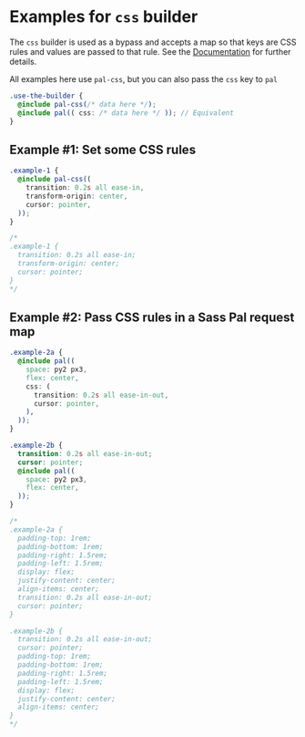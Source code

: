 # Examples for `css` builder

The `css` builder is used as a bypass and accepts a map so that keys are CSS rules and values are passed to that rule. See the [Documentation](https://alaindet.github.io/sass-pal/) for further details.

All examples here use `pal-css`, but you can also pass the `css` key to `pal`

```scss
.use-the-builder {
  @include pal-css(/* data here */);
  @include pal(( css: /* data here */ )); // Equivalent
}
```

## Example #1: Set some CSS rules
```scss
.example-1 {
  @include pal-css((
    transition: 0.2s all ease-in,
    transform-origin: center,
    cursor: pointer,
  ));
}

/*
.example-1 {
  transition: 0.2s all ease-in;
  transform-origin: center;
  cursor: pointer;
}
*/
```

## Example #2: Pass CSS rules in a Sass Pal request map

```scss
.example-2a {
  @include pal((
    space: py2 px3,
    flex: center,
    css: (
      transition: 0.2s all ease-in-out,
      cursor: pointer,
    ),
  ));
}

.example-2b {
  transition: 0.2s all ease-in-out;
  cursor: pointer;
  @include pal((
    space: py2 px3,
    flex: center,
  ));
}

/*
.example-2a {
  padding-top: 1rem;
  padding-bottom: 1rem;
  padding-right: 1.5rem;
  padding-left: 1.5rem;
  display: flex;
  justify-content: center;
  align-items: center;
  transition: 0.2s all ease-in-out;
  cursor: pointer;
}

.example-2b {
  transition: 0.2s all ease-in-out;
  cursor: pointer;
  padding-top: 1rem;
  padding-bottom: 1rem;
  padding-right: 1.5rem;
  padding-left: 1.5rem;
  display: flex;
  justify-content: center;
  align-items: center;
}
*/
```
